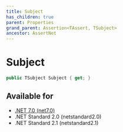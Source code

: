 ```yaml
---
title: Subject
has_children: true
parent: Properties
grand_parent: Assertion<TAssert, TSubject>
ancestor: AssertNet
---
```

# Subject

```csharp
public TSubject Subject { get; }
```



## Available for
- [.NET 7.0 (net7.0)](https://versionsof.net/core/7.0/)
- .NET Standard 2.0 (netstandard2.0)
- .NET Standard 2.1 (netstandard2.1)
